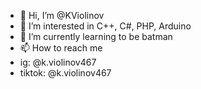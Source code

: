 - 👋 Hi, I’m @KViolinov
- 👀 I’m interested in C++, C#, PHP, Arduino
- 🌱 I’m currently learning to be batman
- 📫 How to reach me
- ig: @k.violinov467
- tiktok: @k.violinov467
